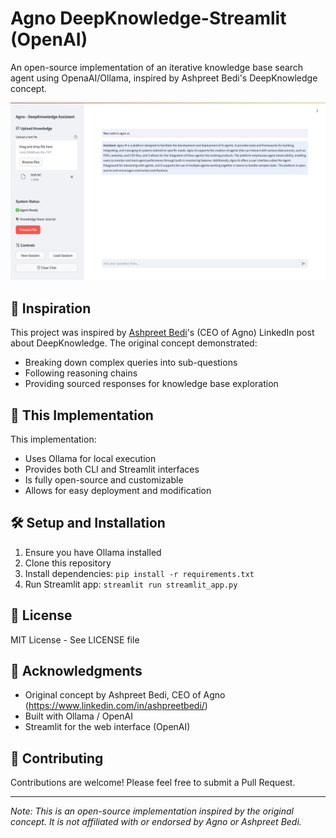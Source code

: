 # Agno DeepKnowledge-Streamlit (OpenAI)

An open-source implementation of an iterative knowledge base search agent using OpenaAI/Ollama, inspired by Ashpreet Bedi's DeepKnowledge concept.

![Original DeepKnowledge Concept](https://github.com/lesteroliver911/agno-deepknowledge/blob/main/assets/agno-agent.png)

## 🌟 Inspiration
This project was inspired by [Ashpreet Bedi](https://www.linkedin.com/in/ashpreetbedi/)'s (CEO of Agno) LinkedIn post about DeepKnowledge. The original concept demonstrated:
- Breaking down complex queries into sub-questions
- Following reasoning chains
- Providing sourced responses for knowledge base exploration

## 🚀 This Implementation
This implementation:
- Uses Ollama for local execution
- Provides both CLI and Streamlit interfaces
- Is fully open-source and customizable
- Allows for easy deployment and modification

## 🛠️ Setup and Installation
1. Ensure you have Ollama installed
2. Clone this repository
3. Install dependencies: `pip install -r requirements.txt`
4. Run Streamlit app: `streamlit run streamlit_app.py`

## 📄 License
MIT License - See LICENSE file

## 🙏 Acknowledgments
- Original concept by Ashpreet Bedi, CEO of Agno (https://www.linkedin.com/in/ashpreetbedi/)
- Built with Ollama / OpenAI 
- Streamlit for the web interface (OpenAI)

## 🤝 Contributing
Contributions are welcome! Please feel free to submit a Pull Request.

---
*Note: This is an open-source implementation inspired by the original concept. It is not affiliated with or endorsed by Agno or Ashpreet Bedi.*
